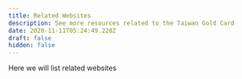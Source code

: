 ```yaml
---
title: Related Websites
description: See more resources related to the Taiwan Gold Card
date: 2020-11-11T05:24:49.228Z
draft: false
hidden: false
---
```

Here we will list related websites